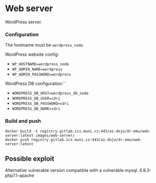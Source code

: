 # Web server
WordPress server.

### Configuration
The hostname must be `wordpress_node`.

WordPress website config:

- `WP_HOSTNAME=wordpress_node`
- `WP_ADMIN_NAME=wordpress`
- `WP_ADMIN_PASSWORD=wordpress`

WordPress DB configuration:``

- `WORDPRESS_DB_HOST=wordpress_db_node`
- `WORDPRESS_DB_USER=cdri`
- `WORDPRESS_DB_PASSWORD=cdri`
- `WORDPRESS_DB_NAME=cdri`

### Build and push
```shell
docker build -t registry.gitlab.ics.muni.cz:443/ai-dojo/dr-emu/web-server:latest images/web-server/
docker push registry.gitlab.ics.muni.cz:443/ai-dojo/dr-emu/web-server:latest
```

## Possible exploit
Alternative vulnerable version compatible with a vulnerable mysql:
4.8.3-php7.1-apache
